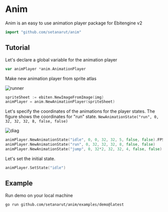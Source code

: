 # Anim

Anim is an easy to use animation player package for Ebitengine v2

```Go
import "github.com/setanarut/anim"
```

## Tutorial

Let's declare a global variable for the animation player

```Go
var animPlayer *anim.AnimationPlayer
```

Make new animation player from sprite atlas

![runner](https://github.com/user-attachments/assets/54871498-ae7b-4107-adf4-e292aaff47e7)

```Go
spriteSheet := ebiten.NewImageFromImage(img)
animPlayer = anim.NewAnimationPlayer(spriteSheet)
```

Let's specify the coordinates of the animations for the player states.
The figure shows the coordinates for "run" state. `NewAnimationState("run", 0, 32, 32, 32, 8, false, false)`

![diag](https://github.com/user-attachments/assets/316be3e7-102f-4d3f-b126-637cda387253)


```Go
animPlayer.NewAnimationState("idle", 0, 0, 32, 32, 5, false, false).FPS = 5
animPlayer.NewAnimationState("run", 0, 32, 32, 32, 8, false, false)
animPlayer.NewAnimationState("jump", 0, 32*2, 32, 32, 4, false, false)
```

Let's set the initial state.

```Go
animPlayer.SetState("idle")
```

## Example

Run demo on your local machine

```zsh
go run github.com/setanarut/anim/examples/demo@latest
```
